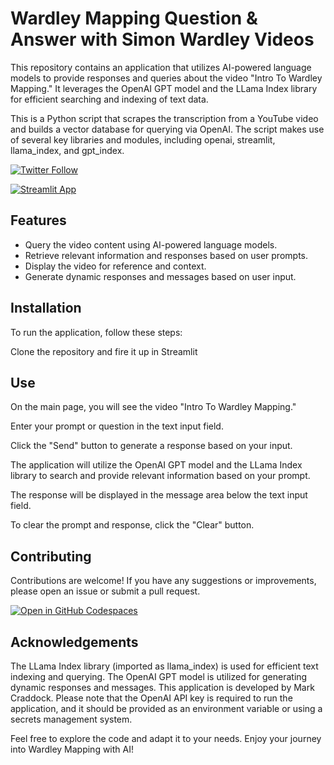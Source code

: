 # Wardley Mapping Question & Answer with Simon Wardley Videos
This repository contains an application that utilizes AI-powered language models to provide responses and queries about the video "Intro To Wardley Mapping." It leverages the OpenAI GPT model and the LLama Index library for efficient searching and indexing of text data.

This is a Python script that scrapes the transcription from a YouTube video and builds a vector database for querying via OpenAI. The script makes use of several key libraries and modules, including openai, streamlit, llama_index, and gpt_index.

[![Twitter Follow](https://img.shields.io/twitter/follow/mcraddock?style=social)](https://twitter.com/mcraddock)

[![Streamlit App](https://static.streamlit.io/badges/streamlit_badge_black_white.svg)](https://wardley-video-chat.streamlit.app/)

## Features
- Query the video content using AI-powered language models.
- Retrieve relevant information and responses based on user prompts.
- Display the video for reference and context.
- Generate dynamic responses and messages based on user input.

## Installation
To run the application, follow these steps:

Clone the repository and fire it up in Streamlit

## Use

On the main page, you will see the video "Intro To Wardley Mapping."

Enter your prompt or question in the text input field.

Click the "Send" button to generate a response based on your input.

The application will utilize the OpenAI GPT model and the LLama Index library to search and provide relevant information based on your prompt.

The response will be displayed in the message area below the text input field.

To clear the prompt and response, click the "Clear" button.

## Contributing
Contributions are welcome! If you have any suggestions or improvements, please open an issue or submit a pull request.

[![Open in GitHub Codespaces](https://github.com/codespaces/badge.svg)](https://codespaces.new/tractorjuice/wardley-qa-video)

## Acknowledgements
The LLama Index library (imported as llama_index) is used for efficient text indexing and querying.
The OpenAI GPT model is utilized for generating dynamic responses and messages.
This application is developed by Mark Craddock.
Please note that the OpenAI API key is required to run the application, and it should be provided as an environment variable or using a secrets management system.

Feel free to explore the code and adapt it to your needs. Enjoy your journey into Wardley Mapping with AI!
